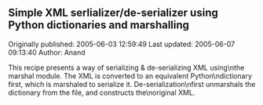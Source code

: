 ## Simple XML serlializer/de-serializer using Python dictionaries and marshalling

Originally published: 2005-06-03 12:59:49
Last updated: 2005-06-07 09:13:40
Author: Anand 

This recipe presents a way of serializing & de-serializing XML using\nthe marshal module. The XML is converted to an equivalent Python\ndictionary first, which is marshaled to serialize it. De-serialization\nfirst unmarshals the dictionary from the file, and constructs the\noriginal XML.